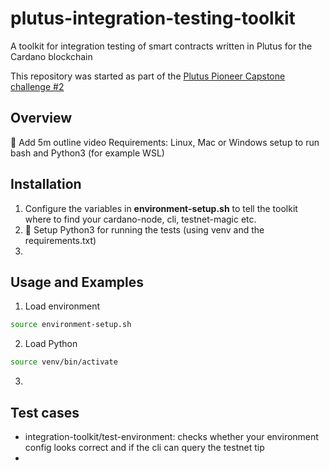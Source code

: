 # plutus-integration-testing-toolkit
A toolkit for integration testing of smart contracts written in Plutus for the Cardano blockchain

This repository was started as part of the [Plutus Pioneer Capstone challenge #2](https://ucarecdn.com/8f27865c-f861-458e-bc97-ad13be9f3633/CardanoSummit2021_PlutusPioneerCapstone.pdf)

## Overview
:memo: Add 5m outline video
Requirements: Linux, Mac or Windows setup to run bash and Python3 (for example WSL)

## Installation
1. Configure the variables in **environment-setup.sh** to tell the toolkit where to find your cardano-node, cli, testnet-magic etc.
2. :memo: Setup Python3 for running the tests (using venv and the requirements.txt)
3. 

## Usage and Examples
1. Load environment
```bash
source environment-setup.sh
```
2. Load Python
```bash
source venv/bin/activate
```
3. 

## Test cases
- integration-toolkit/test-environment: checks whether your environment config looks correct and if the cli can query the testnet tip
- 
